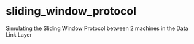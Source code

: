 # sliding_window_protocol
Simulating the Sliding Window Protocol between 2 machines in the Data Link Layer
